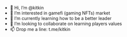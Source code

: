 - 👋 Hi, I’m @kitkin
- 👀 I’m interested in gamefi (gaming NFTs) market
- 🌱 I’m currently learning how to be a better leader
- 💞️ I’m looking to collaborate on learning players values
- 📫 Drop me a line: t.me/kitkin
